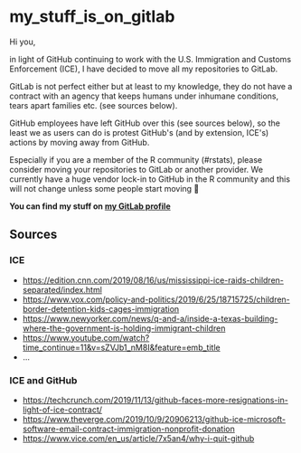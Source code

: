 # my_stuff_is_on_gitlab

Hi you, 

in light of GitHub continuing to work with the U.S. Immigration and Customs Enforcement (ICE), I have decided to move all my repositories to GitLab. 

GitLab is not perfect either but at least to my knowledge, they do not have a contract with an agency that keeps humans under inhumane conditions, tears apart families etc. (see sources below).

GitHub employees have left GitHub over this (see sources below), so the least we as users can do is protest GitHub's (and by extension, ICE's) actions by moving away from GitHub. 

Especially if you are a member of the R community (#rstats), please consider moving your repositories to GitLab or another provider. We currently have a huge vendor lock-in to GitHub in the R community and this will not change unless some people start moving :muscle: 

**You can find my stuff on [my GitLab profile](https://gitlab.com/friep)**

## Sources
### ICE
- https://edition.cnn.com/2019/08/16/us/mississippi-ice-raids-children-separated/index.html
- https://www.vox.com/policy-and-politics/2019/6/25/18715725/children-border-detention-kids-cages-immigration
- https://www.newyorker.com/news/q-and-a/inside-a-texas-building-where-the-government-is-holding-immigrant-children
- https://www.youtube.com/watch?time_continue=11&v=sZVJb1_nM8I&feature=emb_title
- ...

### ICE and GitHub
- https://techcrunch.com/2019/11/13/github-faces-more-resignations-in-light-of-ice-contract/
- https://www.theverge.com/2019/10/9/20906213/github-ice-microsoft-software-email-contract-immigration-nonprofit-donation
- https://www.vice.com/en_us/article/7x5an4/why-i-quit-github
